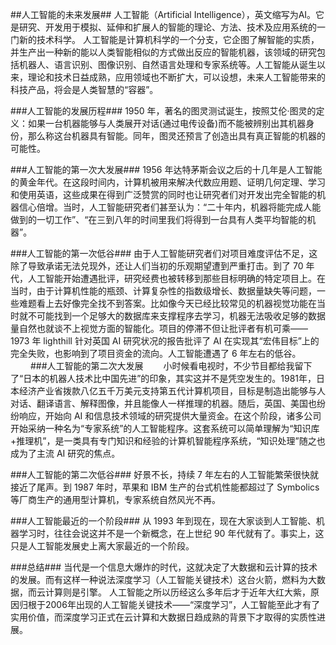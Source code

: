 ##人工智能的未来发展##
人工智能（Artificial Intelligence），英文缩写为AI。它是研究、开发用于模拟、延伸和扩展人的智能的理论、方法、技术及应用系统的一门新的技术科学。 人工智能是计算机科学的一个分支，它企图了解智能的实质，并生产出一种新的能以人类智能相似的方式做出反应的智能机器，该领域的研究包括机器人、语言识别、图像识别、自然语言处理和专家系统等。人工智能从诞生以来，理论和技术日益成熟，应用领域也不断扩大，可以设想，未来人工智能带来的科技产品，将会是人类智慧的“容器”。
 
###人工智能的发展历程###
1950 年，著名的图灵测试诞生，按照艾伦·图灵的定义：如果一台机器能够与人类展开对话(通过电传设备)而不能被辨别出其机器身份，那么称这台机器具有智能。同年，图灵还预言了创造出具有真正智能的机器的可能性。

###人工智能的第一次大发展###
1956 年达特茅斯会议之后的十几年是人工智能的黄金年代。在这段时间内，计算机被用来解决代数应用题、证明几何定理、学习和使用英语，这些成果在得到广泛赞赏的同时也让研究者们对开发出完全智能的机器信心倍增。当时，人工智能研究者们甚至认为：“二十年内，机器将能完成人能做到的一切工作”、“在三到八年的时间里我们将得到一台具有人类平均智能的机器”。

###人工智能的第一次低谷###
由于人工智能研究者们对项目难度评估不足，这除了导致承诺无法兑现外，还让人们当初的乐观期望遭到严重打击。到了 70 年代，人工智能开始遭遇批评，研究经费也被转移到那些目标明确的特定项目上。在当时，由于计算机性能的瓶颈、计算复杂性的指数级增长、数据量缺失等问题，一些难题看上去好像完全找不到答案。比如像今天已经比较常见的机器视觉功能在当时就不可能找到一个足够大的数据库来支撑程序去学习，机器无法吸收足够的数据量自然也就谈不上视觉方面的智能化。项目的停滞不但让批评者有机可乘——1973 年 lighthill 针对英国 AI 研究状况的报告批评了 AI 在实现其“宏伟目标”上的完全失败，也影响到了项目资金的流向。人工智能遭遇了 6 年左右的低谷。
　　
###人工智能的第二次大发展　　
小时候看电视时，不少节目都给我留下了“日本的机器人技术比中国先进”的印象，其实这并不是凭空发生的。1981年，日本经济产业省拨款八亿五千万美元支持第五代计算机项目，目标是制造出能够与人对话、翻译语言、解释图像，并且能像人一样推理的机器。随后，英国、美国也纷纷响应，开始向 AI 和信息技术领域的研究提供大量资金。在这个阶段，诸多公司开始采纳一种名为“专家系统”的人工智能程序。这套系统可以简单理解为“知识库+推理机”，是一类具有专门知识和经验的计算机智能程序系统，“知识处理”随之也成为了主流 AI 研究的焦点。

###人工智能的第二次低谷###
好景不长，持续 7 年左右的人工智能繁荣很快就接近了尾声。到 1987 年时，苹果和 IBM 生产的台式机性能都超过了 Symbolics 等厂商生产的通用型计算机，专家系统自然风光不再。

###人工智能最近的一个阶段###
从 1993 年到现在，现在大家谈到人工智能、机器学习时，往往会说这并不是一个新概念，在上世纪 90 年代就有了。事实上，这只是人工智能发展史上离大家最近的一个阶段。

###总结###
当代是一个信息大爆炸的时代，这就决定了大数据和云计算的技术的发展。而有这样一种说法深度学习（人工智能关键技术）这台火箭，燃料为大数据，而云计算则是引擎。 人工智能之所以历经这么多年后才于近年大红大紫，原因归根于2006年出现的人工智能关键技术——“深度学习”，人工智能至此才有了实用价值，而深度学习正式在云计算和大数据日趋成熟的背景下才取得的实质性进展。